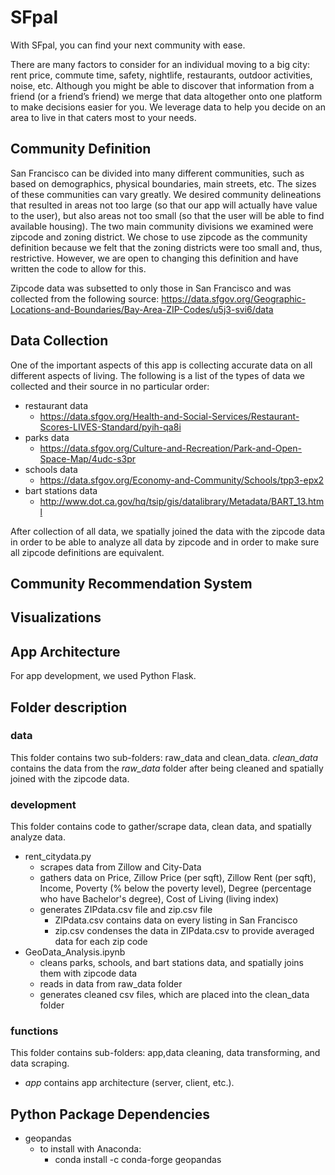 # SFpal
With SFpal, you can find your next community with ease. 

There are many factors to consider for an individual moving to a big city: rent price, commute time, safety, nightlife, restaurants, outdoor activities, noise, etc. Although you might be able to discover that information from a friend (or a friend’s friend) we merge that data altogether onto one platform to make decisions easier for you. We leverage data to help you decide on an area to live in that caters most to your needs. 

## Community Definition
San Francisco can be divided into many different communities, such as based on demographics, physical boundaries, main streets, etc. The sizes of these communities can vary greatly. We desired community delineations that resulted in areas not too large (so that our app will actually have value to the user), but also areas not too small (so that the user will be able to find available housing). The two main community divisions we examined were zipcode and zoning district. We chose to use zipcode as the community definition because we felt that the zoning districts were too small and, thus, restrictive. However, we are open to changing this definition and have written the code to allow for this.

Zipcode data was subsetted to only those in San Francisco and was collected from the following source:
https://data.sfgov.org/Geographic-Locations-and-Boundaries/Bay-Area-ZIP-Codes/u5j3-svi6/data

## Data Collection
One of the important aspects of this app is collecting accurate data on all different aspects of living. The following is a list of the types of data we collected and their source in no particular order:
  - restaurant data
    - https://data.sfgov.org/Health-and-Social-Services/Restaurant-Scores-LIVES-Standard/pyih-qa8i
  - parks data
    - https://data.sfgov.org/Culture-and-Recreation/Park-and-Open-Space-Map/4udc-s3pr
  - schools data
    - https://data.sfgov.org/Economy-and-Community/Schools/tpp3-epx2
  - bart stations data
    - http://www.dot.ca.gov/hq/tsip/gis/datalibrary/Metadata/BART_13.html

After collection of all data, we spatially joined the data with the zipcode data in order to be able to analyze all data by zipcode and in order to make sure all zipcode definitions are equivalent.

## Community Recommendation System

## Visualizations

## App Architecture
For app development, we used Python Flask.

## Folder description
### data
This folder contains two sub-folders: raw_data and clean_data.
*clean_data* contains the data from the *raw_data* folder after being cleaned and spatially joined with the zipcode data.

### development
This folder contains code to gather/scrape data, clean data, and spatially analyze data.
  - rent_citydata.py
    - scrapes data from Zillow and City-Data
    - gathers data on Price, Zillow Price (per sqft), Zillow Rent (per sqft), Income, Poverty (% below the poverty level), Degree (percentage who have Bachelor's degree), Cost of Living (living index)
    - generates ZIPdata.csv file and zip.csv file
      - ZIPdata.csv contains data on every listing in San Francisco
      - zip.csv condenses the data in ZIPdata.csv to provide averaged data for each zip code
  - GeoData_Analysis.ipynb
    - cleans parks, schools, and bart stations data, and spatially joins them with zipcode data
    - reads in data from raw_data folder
    - generates cleaned csv files, which are placed into the clean_data folder

### functions 
This folder contains sub-folders: app,data cleaning, data transforming, and data scraping.
  - *app* contains app architecture (server, client, etc.).

  
## Python Package Dependencies
  - geopandas
    - to install with Anaconda: 
      - conda install -c conda-forge geopandas
